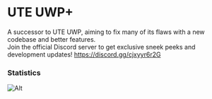 # UTE UWP+
A successor to UTE UWP, aiming to fix many of its flaws with a new codebase and better features.<br>
Join the official Discord server to get exclusive sneek peeks and development updates!
https://discord.gg/cjxyyr6r2G
### Statistics
![Alt](https://repobeats.axiom.co/api/embed/d9c70edbc5bb9e9172f03ea54b0dcf7b0fccbd50.svg "Repobeats analytics image")
